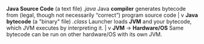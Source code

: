 **Java Source Code** (a text file) *.java* 
	Java **compiler** generates bytecode from (legal, though not necessarily “correct”) program source code
|
v
**Java bytecode** (a "binary" file) *.class* 
	Launcher loads **JVM** and your bytecode, which JVM executes by interpreting it.
|
v
**JVM** -> **Hardware/OS**
	Same bytecode can be run on other hardware/OS with its own JVM.

